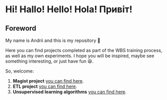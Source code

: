 # Hi! Hallo! Hello! Hola! Привіт!

## Foreword
My name is Andrii and this is my repository 👋

Here you can find projects completed as part of the WBS training process, as well as my own experiments.  I hope you will be inspired, maybe see something interesting, or just have fun 😆.

So, welcome:

1. __Magist project__ [you can find here](https://github.com/MekhAnd/Practice-DADS/blob/main/WBSCodingSchool/Magist%20project/README.md).
2. __ETL project__ [you can find here](https://github.com/MekhAnd/Practice-DADS/blob/main/WBSCodingSchool/ETL_pipline_project/README.md).
3. __Unsupervised learning algorithms__ [you can find here](https://github.com/MekhAnd/Practice-DADS/blob/main/WBSCodingSchool/ETL_pipline_project/README.md).